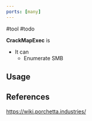```yaml
---
ports: [many]
---
```

#tool #todo 

**CrackMapExec** is

- It can
	- Enumerate SMB

## Usage

## References
https://wiki.porchetta.industries/